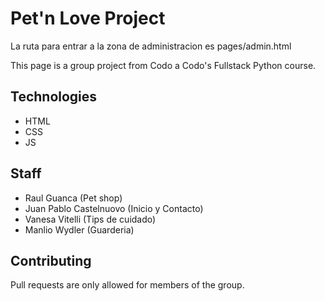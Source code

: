 # Pet'n Love Project
La ruta para entrar a la zona de administracion es pages/admin.html

This page is a group project from Codo a Codo's Fullstack Python course.

## Technologies

- HTML
- CSS
- JS

## Staff

- Raul Guanca (Pet shop)
- Juan Pablo Castelnuovo (Inicio y Contacto)
- Vanesa Vitelli (Tips de cuidado)
- Manlio Wydler (Guarderia)

## Contributing

Pull requests are only allowed for members of the group.
